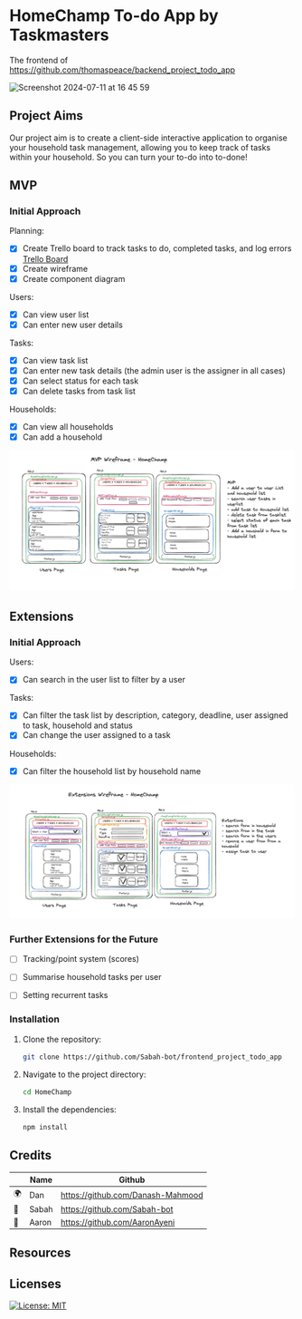 # HomeChamp To-do App by Taskmasters

The frontend of https://github.com/thomaspeace/backend_project_todo_app

![Screenshot 2024-07-11 at 16 45 59](https://github.com/user-attachments/assets/0e2cd94d-0a4c-4f6c-8950-4377a0b4f3d0)


## Project Aims
Our project aim is to create a client-side interactive application to organise your household task management, allowing you to keep track of tasks within your household. So you can turn your to-do into to-done!



## MVP

### Initial Approach

Planning:
* [x] Create Trello board to track tasks to do, completed tasks, and log errors [Trello Board](https://trello.com/b/pIYj6Las/frontend-project)
* [x] Create wireframe
* [x] Create component diagram

Users:
* [x] Can view user list
* [x] Can enter new user details

Tasks:
* [x] Can view task list
* [x] Can enter new task details (the admin user is the assigner in all cases)
* [x] Can select status for each task
* [x] Can delete tasks from task list

Households:
* [x] Can view all households
* [x] Can add a household

![MVP wireframe](Diagrams/MVPWireframe2.png)


## Extensions

### Initial Approach

Users:
* [x] Can search in the user list to filter by a user

Tasks:
* [x] Can filter the task list by description, category, deadline, user assigned to task, household and status
* [x] Can change the user assigned to a task

Households:
* [x] Can filter the household list by household name

![Extension wireframe](Diagrams/ExtensionsWireframe2.png)



### Further Extensions for the Future

* [ ] Tracking/point system (scores)
* [ ] Summarise household tasks per user
* [ ] Setting recurrent tasks





### Installation

1. Clone the repository:

    ```bash
    git clone https://github.com/Sabah-bot/frontend_project_todo_app
    ```

2. Navigate to the project directory:

    ```bash
    cd HomeChamp
    ```

3. Install the dependencies:

    ```bash
    npm install
    ```






## Credits
|    |    Name     |         Github              |
|----|---------|---------------------------------|
| 🌍 | Dan     | https://github.com/Danash-Mahmood|
| 🍓 | Sabah   | https://github.com/Sabah-bot    |
| 🍄 | Aaron   | https://github.com/AaronAyeni   |



## Resources



## Licenses

[![License: MIT](https://img.shields.io/badge/License-MIT-yellow.svg)](https://opensource.org/licenses/MIT)
